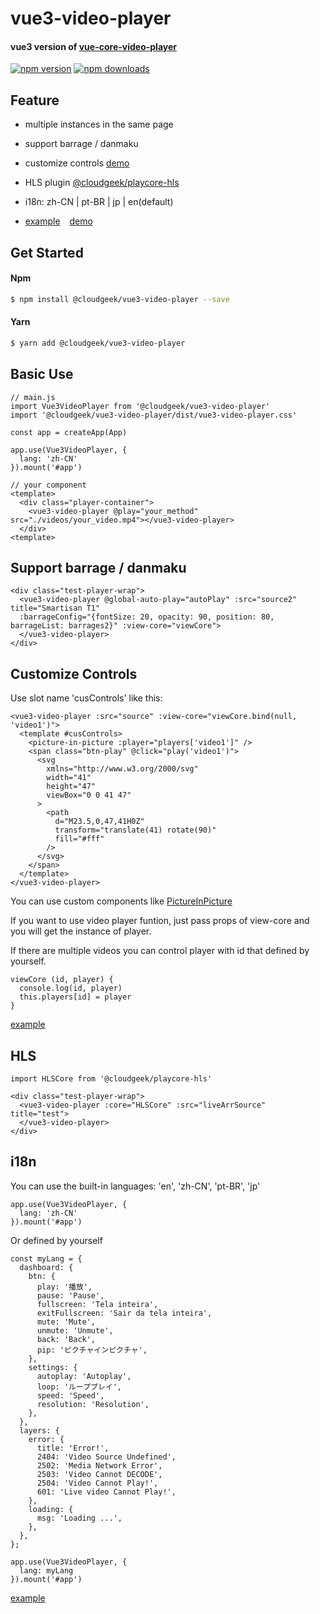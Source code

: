 # vue3-video-player

#### vue3 version of [vue-core-video-player](https://github.com/core-player/vue-core-video-player)

[![npm version](https://img.shields.io/npm/v/@cloudgeek/vue3-video-player.svg?style=flat-square)](https://www.npmjs.com/package/@cloudgeek/vue3-video-player)
[![npm downloads](https://img.shields.io/npm/dm/@cloudgeek/vue3-video-player.svg?style=flat-square)](https://www.npmjs.com/package/@cloudgeek/vue3-video-player)

## Feature
- multiple instances in the same page
  
- support barrage / danmaku

- customize controls [demo](https://stackblitz.com/edit/vitejs-vite-rf6dum?file=src%2FApp.vue)

- HLS plugin [@cloudgeek/playcore-hls](https://github.com/LarchLiu/playcore-hls)

- i18n: zh-CN | pt-BR | jp | en(default)

- [example](https://github.com/LarchLiu/vue3-video-player/blob/master/src/App.vue) &ensp; [demo](https://cloudgeektech.com/vue3-video-player/)

## Get Started

#### Npm

``` bash
$ npm install @cloudgeek/vue3-video-player --save
```

#### Yarn

``` bash
$ yarn add @cloudgeek/vue3-video-player
```

## Basic Use
```
// main.js
import Vue3VideoPlayer from '@cloudgeek/vue3-video-player'
import '@cloudgeek/vue3-video-player/dist/vue3-video-player.css'

const app = createApp(App)

app.use(Vue3VideoPlayer, {
  lang: 'zh-CN'
}).mount('#app')
```
``` vue
// your component
<template>
  <div class="player-container">
    <vue3-video-player @play="your_method" src="./videos/your_video.mp4"></vue3-video-player>
  </div>
<template>
```

## Support barrage / danmaku

``` vue
<div class="test-player-wrap">
  <vue3-video-player @global-auto-play="autoPlay" :src="source2" title="Smartisan T1"
  :barrageConfig="{fontSize: 20, opacity: 90, position: 80, barrageList: barrages2}" :view-core="viewCore">
  </vue3-video-player>
</div>
```

## Customize Controls

Use slot name 'cusControls' like this:

```vue
<vue3-video-player :src="source" :view-core="viewCore.bind(null, 'video1')">
  <template #cusControls>
    <picture-in-picture :player="players['video1']" />
    <span class="btn-play" @click="play('video1')">
      <svg
        xmlns="http://www.w3.org/2000/svg"
        width="41"
        height="47"
        viewBox="0 0 41 47"
      >
        <path
          d="M23.5,0,47,41H0Z"
          transform="translate(41) rotate(90)"
          fill="#fff"
        />
      </svg>
    </span>
  </template>
</vue3-video-player>
```
You can use custom components like [PictureInPicture](https://stackblitz.com/edit/vitejs-vite-rf6dum?file=src%2Fcomponents%2FPictureInPicture.vue)

If you want to use video player funtion, just pass props of view-core and you will get the instance of player.

If there are multiple videos you can control player with id that defined by yourself.

``` vue
viewCore (id, player) {
  console.log(id, player)
  this.players[id] = player
}
```

[example](https://stackblitz.com/edit/vitejs-vite-rf6dum?file=src%2FApp.vue)

## HLS
```
import HLSCore from '@cloudgeek/playcore-hls'
```

``` vue
<div class="test-player-wrap">
  <vue3-video-player :core="HLSCore" :src="liveArrSource" title="test">
  </vue3-video-player>
</div>
```

## i18n
You can use the built-in languages: 'en', 'zh-CN', 'pt-BR', 'jp'
```vue
app.use(Vue3VideoPlayer, {
  lang: 'zh-CN'
}).mount('#app')
```
Or defined by yourself
```vue
const myLang = {
  dashboard: {
    btn: {
      play: '播放',
      pause: 'Pause',
      fullscreen: 'Tela inteira',
      exitFullscreen: 'Sair da tela inteira',
      mute: 'Mute',
      unmute: 'Unmute',
      back: 'Back',
      pip: 'ピクチャインピクチャ',
    },
    settings: {
      autoplay: 'Autoplay',
      loop: 'ループプレイ',
      speed: 'Speed',
      resolution: 'Resolution',
    },
  },
  layers: {
    error: {
      title: 'Error!',
      2404: 'Video Source Undefined',
      2502: 'Media Network Error',
      2503: 'Video Cannot DECODE',
      2504: 'Video Cannot Play!',
      601: 'Live video Cannot Play!',
    },
    loading: {
      msg: 'Loading ...',
    },
  },
};

app.use(Vue3VideoPlayer, {
  lang: myLang
}).mount('#app')
```
[example](https://stackblitz.com/edit/vitejs-vite-rf6dum?file=src%2Fmain.js)